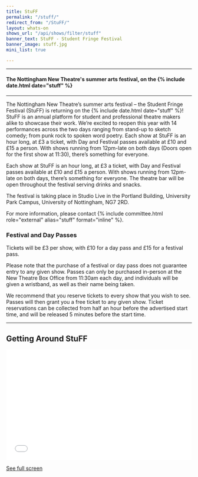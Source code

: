 ```yaml
---
title: StuFF
permalink: "/stuff/"
redirect_from: "/StuFF/"
layout: whats-on
shows_url: "/api/shows/filter/stuff"
banner_text: StuFF - Student Fringe Festival
banner_image: stuff.jpg
mini_list: true

---
```

<hr>

#### The Nottingham New Theatre's summer arts festival, on the {% include date.html date="stuff" %}

<hr>

The Nottingham New Theatre’s summer arts festival – the Student Fringe Festival (StuFF) is returning on the {% include date.html date="stuff" %}! StuFF is an annual platform for student and professional theatre makers alike to showcase their work. We’re excited to reopen this year with 14 performances across the two days ranging from stand-up to sketch comedy; from punk rock to spoken word poetry. Each show at StuFF is an hour long, at £3 a ticket, with Day and Festival passes available at £10 and £15 a person. With shows running from 12pm-late on both days (Doors open for the first show at 11:30), there’s something for everyone.

Each show at StuFF is an hour long, at £3 a ticket, with Day and Festival passes available at £10 and £15 a person. With shows running from 12pm-late on both days, there’s something for everyone. The theatre bar will be open throughout the festival serving drinks and snacks.

The festival is taking place in Studio Live in the Portland Building, University Park Campus, University of Nottingham, NG7 2RD.

For more information, please contact {% include committee.html role="external" alias="stuff" format="inline" %}.

### **Festival and Day Passes**

Tickets will be £3 per show, with £10 for a day pass and £15 for a festival pass.

Please note that the purchase of a festival or day pass does not guarantee entry to any given show. Passes can only be purchased in-person at the New Theatre Box Office from 11:30am each day, and individuals will be given a wristband, as well as their name being taken.

We recommend that you reserve tickets to every show that you wish to see. Passes will then grant you a free ticket to any given show. Ticket reservations can be collected from half an hour before the advertised start time, and will be released 5 minutes before the start time.

<hr>

<div class="row"><div class="col-md-8 mb-4" markdown="1">

## Getting Around StuFF

<iframe width="100%" height="300px" frameborder="0" allowfullscreen src="//umap.openstreetmap.fr/en/map/stuff-map-22_765583?scaleControl=false&miniMap=false&scrollWheelZoom=false&zoomControl=true&allowEdit=false&moreControl=true&searchControl=null&tilelayersControl=null&embedControl=null&datalayersControl=true&onLoadPanel=undefined&captionBar=false"></iframe><p><a href="//umap.openstreetmap.fr/en/map/stuff-map-22_765583">See full screen</a></p>

</div><div class="col-md-4 mt-4 mt-md-0" markdown="1">
